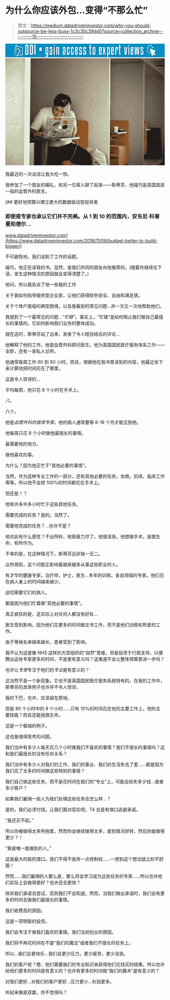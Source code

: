 # 为什么你应该外包…变得“不那么忙”

> 原文：<https://medium.datadriveninvestor.com/why-you-should-outsource-be-less-busy-1c3c35c39dd0?source=collection_archive---------15----------------------->

[![](img/9be6d6c26301e3add40b06a241fa9b63.png)](http://www.track.datadriveninvestor.com/1B9E)![](img/99fbbb082eac01e4de3f655813900ca0.png)

我最近的一次谈话让我大吃一惊。

我参加了一个朋友的婚礼，和另一位客人聊了起来——斯蒂芬，他碰巧是英国首屈一指的血管外科医生。

[](https://www.datadriveninvestor.com/2018/11/08/budget-better-to-build-bigger/) [## 更好地预算以建立更大的数据驱动型投资者

### 即使是专家也承认它们并不完美。从 1 到 10 的范围内，安东尼·科普曼和德尔…

www.datadriveninvestor.com](https://www.datadriveninvestor.com/2018/11/08/budget-better-to-build-bigger/) 

不可避免地，我们谈到了工作的话题。

碰巧，他正在读我的书。显然，是我们共同的朋友向他推荐的。(随着你继续往下读，发生这种情况的原因就会变得清楚了。)

他问，所以我告诉了他一些我的工作

关于我如何指导服务型企业家，让他们获得财务安全、自由和满足感。

关于个体户面临的典型困境，以及我看到的常见问题…并一次又一次地帮助他们。

我提到了一个最常见的问题…“*忙碌”*。事实上，“忙碌”是如何阻止我们做自己最擅长的事情的。它如何影响我们业务的整体成功。

就在这时，斯蒂芬站了出来，发表了令人瞠目结舌的评论…

他解释了他的工作。他是血管外科顾问医生。他为英国国民医疗服务体系工作——全职，还有一家私人诊所。

他通常每周工作 60 到 80 小时。而且，根据他在我书里读到的内容，他最近坐下来计算他把时间花在了哪里。

这是令人惊讶的…

平均每周，他只花 8 个小时在手术上。

*八。*

八个。

他是*血管外科的首席专家*。他的病人通常要等 6-18 个月才能见到他。

他每周只花 8 个小时做他最擅长的事情。

最需要他的地方。

做他喜欢的事。

为什么？因为他正忙于“其他必要的事情”。

当然，作为这种专业工作的一部分，还有其他必要的任务。协商。后续。临床工作等等。所以他不会把 100%的时间都花在手术上。

但还是！？

他有许多许多小时忙于这些其他任务。

需要完成的任务？是的。当然了。

需要他完成的任务？…也许不是？

他对此有什么感觉？不出所料，他筋疲力尽了。他很沮丧。他想做手术。拯救生命，有所作为。

不幸的是，在这种情况下，斯蒂芬远非独一无二。

众所周知，这个问题正影响着越来越多从事这些职业的人。

有才华的健康专家，治疗师，护士，医生…多年的训练。各自领域的专家。他们花在病人身上的时间越来越少。

迫切需要它们的病人。

都是因为他们忙着做“其他必要的事情”。

真正疯狂的是，这实际上对任何人都没有好处…

医生受到影响，因为他们花更多的时间做文书工作，而不是他们训练和热爱的工作。

由于等候名单越来越长，患者受到了影响。

我不认为这是像 NHS 这样的大型组织的“自然”思维，但是投资于行政支持，以便腾出这些专家更多的时间，不是更有意义吗？这难道不会让整体预算更进一步吗？

也许让*专家*专注于他们的*专业*是有意义的？

这当然不是一个新现象。它也不是英国国民医疗服务系统特有的。在我的工作中，斯蒂芬的具体例子也许并不令人惊讶。

我的下巴，也许，应该留在原地。

但是 80 个小时中的 8 个小时……只有 10%的时间花在他的主要工作上，他的主要技能？而且还能拯救生命。

这是一个极端的例子。

这也是值得思考的问题。

我们当中有多少人每天花几个小时做我们不喜欢的事情？我们不擅长的事情吗？这和我们最擅长的没有任何关系？

我们当中有多少人对我们的工作、我们的事业、我们的生活失去了爱……都是因为我们花了太多的时间做这些特别的事情？

我们自己做这些任务，而不是花时间在我们的“专业”上，可能会损失多少钱…或者多少客户？

如果我们雇佣一些人为我们处理这些任务会怎么样…？

是的，我们必须付钱。让我们面对现实吧，T4 总是有借口逃避承诺。

“我还买不起。”

所以你被做得太多所拖累，然而你会继续做得太多，直到情况好转，然后你能做得更少？！

“我是唯一能做到的人。”

这是最大的抵抗借口。我们不得不放弃一点控制权……一想到这个想法就立刻不舒服！

然而……我们雇佣的人要么是，要么将会学习成为这些任务的专家……所以也许他们实际上会做得更好？也许还会更快？

除非我们承诺去尝试，否则我们不会知道。然而，当我们做出承诺时，我们会有更多的时间去做我们最擅长的事情。

我们收费高的原因。

这是一项明智的投资。

我们会专注于做我们喜欢的事情。我们当初创业的原因。

我们将不再花时间在不是“我们的魔法”或者我们不擅长的任务上。

所以…我们会更快乐…我们会更少压力，更少疲劳，更少沮丧。

我们的客户呢？嗯，他们需要我们的专业知识来获得他们花钱买的结果。所以也许给他们更多的时间是有意义的？也许有更多的时间做“我们的魔术”是有意义的？

对我们更好…对我们的客户更好…压力更小…利润更多。

听起来像是双赢，你不觉得吗？